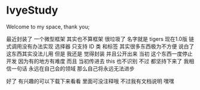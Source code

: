 # lvyeStudy

Welcome to my space, thank you;

最近封装了 一个微型框架 其实也不算框架 很垃圾了 名字就是 tigers 现在1.0版 链式调用没有办法实现 选择器 只支持 ID 类 和标签 其实很多东西极为不方便 说白了 这东西其实没法儿用 但是 我还是 觉得封装 并且公开出来 当初 这个东西一度停止开发 因为有的地方有难度 而且 当初传进去 this 也不识别 不过 都坚持下来了 我相信一句话 永远在自己会的领域 那么自己将永远无法进步 

好了 有兴趣的可以下载下来看看 里面可没注释哦 不过我有文档说明 嘿嘿
